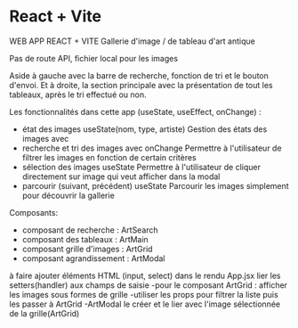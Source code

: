 # React + Vite

WEB APP REACT + VITE
Gallerie d'image / de tableau d'art antique

Pas de route API, fichier local pour les images

Aside à gauche avec la barre de recherche, fonction de tri et le bouton d'envoi.
Et à droite, la section principale avec la présentation de tout les tableaux, après le tri effectué ou non.


Les fonctionnalités dans cette app (useState, useEffect, onChange) :
- état des images useState(nom, type, artiste)
Gestion des états des images avec 
- recherche et tri des images avec onChange
Permettre à l'utilisateur de filtrer les images en fonction de certain critères
- sélection des images useState
Permettre à l'utilisateur de cliquer directement sur image qui veut afficher dans la modal
- parcourir (suivant, précédent) useState
Parcourir les images simplement pour découvrir la gallerie

Composants: 
- composant de recherche : ArtSearch
- composant des tableaux : ArtMain
- composant grille d'images : ArtGrid
- composant agrandissement : ArtModal

à faire 
ajouter éléments HTML (input, select) dans le rendu App.jsx
lier les setters(handler) aux champs de saisie
-pour le composant ArtGrid : afficher les images sous formes de grille
-utiliser les props pour filtrer la liste puis les passer à ArtGrid
-ArtModal le créer et le lier avec l'image sélectionnée de la grille(ArtGrid)
